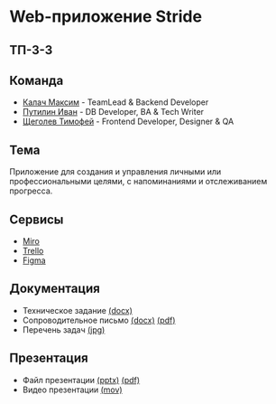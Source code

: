 # Web-приложение Stride

## ТП-3-3

## Команда
* [Калач Максим](https://github.com/exactly228) - TeamLead & Backend Developer
* [Путилин Иван](https://github.com/Pipigushkin) - DB Developer, BA & Tech Writer
* [Щеголев Тимофей](https://github.com/alexdokinov) - Frontend Developer, Designer & QA

## Тема
Приложение для создания и управления личными или профессиональными целями, с напоминаниями и отслеживанием прогресса.

## Сервисы
* [Miro]()
* [Trello]()
* [Figma]()

## Документация
* Техническое задание [(docx)](https://github.com/exactly228/TP_M_I_T/blob/main/documents/%D0%A2%D0%B5%D1%85%D0%BD%D0%B8%D1%87%D0%B5%D1%81%D0%BA%D0%BE%D0%B5%20%D0%B7%D0%B0%D0%B4%D0%B0%D0%BD%D0%B8%D0%B5_%D0%A2%D0%9F%20(3).docx) 
* Сопроводительное письмо [(docx)]() [(pdf)]()
* Перечень задач [(jpg)](https://github.com/exactly228/TP_M_I_T/blob/main/documents/%D0%BF%D0%B5%D1%80%D0%B5%D1%87%D0%B5%D0%BD%D1%8C%20%D1%82%D1%80%D0%B5%D0%B1%D0%BE%D0%B2%D0%B0%D0%BD%D0%B8%D0%B9.jpg)

## Презентация
* Файл презентации [(pptx)]() [(pdf)]()
* Видео презентации [(mov)]()